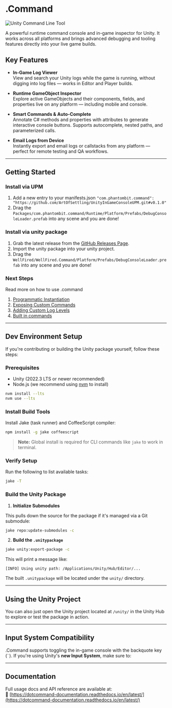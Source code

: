 # .Command

![Unity Command Line Tool](https://dotcommand-documentation.readthedocs.io/en/latest/_images/suggestions.svg)

A powerful runtime command console and in-game inspector for Unity. It works across all platforms and brings advanced debugging and tooling features directly into your live game builds.

## Key Features

- **In-Game Log Viewer**  
  View and search your Unity logs while the game is running, without digging into log files — works in Editor and Player builds.

- **Runtime GameObject Inspector**  
  Explore active GameObjects and their components, fields, and properties live on any platform — including mobile and console.

- **Smart Commands & Auto-Complete**  
  Annotate C# methods and properties with attributes to generate interactive console buttons. Supports autocomplete, nested paths, and parameterized calls.

- **Email Logs from Device**  
  Instantly export and email logs or callstacks from any platform — perfect for remote testing and QA workflows.

---

## Getting Started

### Install via UPM
1. Add a new entry to your manifests.json
`"com.phantombit.command": "https://github.com/ArtOfSettling/UnityInGameConsoleUPM.git#v0.1.0"`
2. Drag the `Packages/com.phantombit.command/Runtime/Platform/Prefabs/DebugConsoleLoader.prefab` into any scene and you are done!

### Install via unity package
1. Grab the latest release from the [GitHub Releases Page](https://github.com/ArtOfSettling/dotCommand/releases).
2. Import the unity package into your unity project.
3. Drag the `WellFired/WellFired.Command/Platform/Prefabs/DebugConsoleLoader.prefab` into any scene and you are done!

### Next Steps
Read more on how to use .command
1. [Programmatic Instantiation](https://dotcommand-documentation.readthedocs.io/en/latest/learn/step_by_step/quick_start.html)
2. [Exposing Custom Commands](https://dotcommand-documentation.readthedocs.io/en/latest/learn/step_by_step/custom_commands.html#introduction)
3. [Adding Custom Log Levels](https://dotcommand-documentation.readthedocs.io/en/latest/learn/step_by_step/logs_and_filters.html#introduction)
4. [Built in commands](https://dotcommand-documentation.readthedocs.io/en/latest/learn/step_by_step/built_in_commands.html)

---

## Dev Environment Setup

If you're contributing or building the Unity package yourself, follow these steps:

### Prerequisites

- Unity (2022.3 LTS or newer recommended)
- Node.js (we recommend using [nvm](https://github.com/nvm-sh/nvm) to install)

```bash
nvm install --lts
nvm use --lts
```

### Install Build Tools

Install Jake (task runner) and CoffeeScript compiler:

```bash
npm install -g jake coffeescript
```

> **Note:** Global install is required for CLI commands like `jake` to work in terminal.

### Verify Setup

Run the following to list available tasks:

```bash
jake -T
```

### Build the Unity Package

1. **Initialize Submodules**

This pulls down the source for the package if it's managed via a Git submodule:
```bash
jake repo:update-submodules -c
```
2. **Build the `.unitypackage`**

```bash
jake unity:export-package -c
```

This will print a message like:

```
[INFO] Using unity path: /Applications/Unity/Hub/Editor/...
```

The built `.unitypackage` will be located under the `unity/` directory.

---

## Using the Unity Project

You can also just open the Unity project located at `/unity/` in the Unity Hub to explore or test the package in action.

---

## Input System Compatibility

.Command supports toggling the in-game console with the backquote key (`` ` ``). If you're using Unity's **new Input System**, make sure to:

---

## Documentation

Full usage docs and API reference are available at:  
📖 [https://dotcommand-documentation.readthedocs.io/en/latest/](https://dotcommand-documentation.readthedocs.io/en/latest/)
